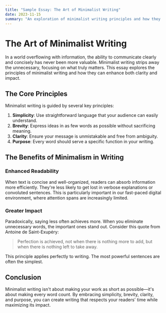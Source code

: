 ```yaml
---
title: "Sample Essay: The Art of Minimalist Writing"
date: 2023-11-15
summary: "An exploration of minimalist writing principles and how they can improve clarity and impact."
---
```


# The Art of Minimalist Writing

In a world overflowing with information, the ability to communicate clearly and concisely has never been more valuable. Minimalist writing strips away the unnecessary, focusing on what truly matters. This essay explores the principles of minimalist writing and how they can enhance both clarity and impact.

## The Core Principles

Minimalist writing is guided by several key principles:

1. **Simplicity**: Use straightforward language that your audience can easily understand.
2. **Brevity**: Express ideas in as few words as possible without sacrificing meaning.
3. **Clarity**: Ensure your message is unmistakable and free from ambiguity.
4. **Purpose**: Every word should serve a specific function in your writing.

## The Benefits of Minimalism in Writing

### Enhanced Readability

When text is concise and well-organized, readers can absorb information more efficiently. They're less likely to get lost in verbose explanations or convoluted sentences. This is particularly important in our fast-paced digital environment, where attention spans are increasingly limited.

### Greater Impact

Paradoxically, saying less often achieves more. When you eliminate unnecessary words, the important ones stand out. Consider this quote from Antoine de Saint-Exupéry:

> Perfection is achieved, not when there is nothing more to add, but when there is nothing left to take away.

This principle applies perfectly to writing. The most powerful sentences are often the simplest.

## Conclusion

Minimalist writing isn't about making your work as short as possible—it's about making every word count. By embracing simplicity, brevity, clarity, and purpose, you can create writing that respects your readers' time while maximizing its impact. 